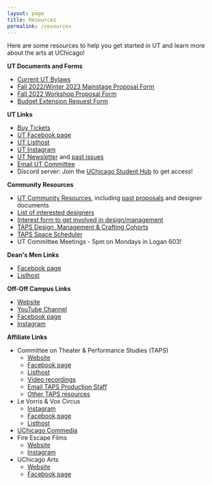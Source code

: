 ```yaml
---
layout: page
title: Resources
permalink: /resources
---
```


Here are some resources to help you get started in UT and learn more about the arts at UChicago!


**UT Documents and Forms**

* [Current UT Bylaws](https://docs.google.com/document/d/1LG3EDUSyqv-RhPrpK5BXB2oK310AzS0Q/edit)
* [Fall 2022/Winter 2023 Mainstage Proposal Form](https://docs.google.com/document/d/1jggy4tTiY0BUrcuNk8eB6e2OSEof0KLN/edit?usp=sharing&ouid=105840471950903327081&rtpof=true&sd=true)
* [Fall 2022 Workshop Proposal Form](https://docs.google.com/document/d/1lmvoj2XuqxxK2gN5dgFqxJ2hj1cMvvhCQBtlFYG4gmI/edit)
* [Budget Extension Request Form](https://docs.google.com/document/d/1cE9u-UuHLCKNKRt1_thdpe8oQOvgbespe4nNPqbzJTw/edit?usp=sharing)

**UT Links**

* [Buy Tickets](https://tickets.uchicago.edu)
* [UT Facebook page](https://www.facebook.com/universitytheater)
* [UT Listhost](https://lists.uchicago.edu/web/info/utheater-general)
* [UT Instagram](https://instagram.com/university.theater)
* [UT Newsletter](http://eepurl.com/hfi05f) and [past issues](https://us2.campaign-archive.com/home/?u=898aa836fc636cd1b2571ad5b&id=ef0f5470fe)
* [Email UT Committee](mailto:ut-committee@uchicago.edu)
* Discord server: Join the [UChicago Student Hub](https://discord.gg/KhEEuRweMd) to get access!


**Community Resources**

* [UT Community Resources](https://drive.google.com/drive/folders/10__fPm0F1mAGhADl8Pn-yWehM_1cAXed?usp=sharing), including [past proposals](https://drive.google.com/drive/folders/1HuAAugsZYzhmiwkLl4oby_rL0uuALF2-?usp=sharing) and designer documents
* [List of interested designers](https://docs.google.com/document/d/1-CPp6fKgUhwP6BdVOM4c6b-2FGZw49l3K-5_jnMQ5rk/edit)
* [Interest form to get involved in design/management](https://forms.gle/qRpMdFR1HDCxAdTi8)
* [TAPS Design, Management & Crafting Cohorts](https://taps.uchicago.edu/news/tapscohorts)
* [TAPS Space Scheduler](https://calendar.google.com/calendar/u/0/embed?src=5pdfopego38kfbddn4s8pfm92c@group.calendar.google.com&ctz=America/Chicago)
* UT Committee Meetings - 5pm on Mondays in Logan 603!

**Dean's Men Links**

* [Facebook page](https://www.facebook.com/thedeansmen/)
* [Listhost](https://lists.uchicago.edu/web/info/shakespeare)

**Off-Off Campus Links**

* [Website](https://offoffcampus.org/)
* [YouTube Channel](https://www.youtube.com/user/offoffcampuspresents)
* [Facebook page](https://www.facebook.com/offoffcampus)
* [Instagram](https://www.instagram.com/offoffcampus/)


**Affiliate Links**

* Committee on Theater & Performance Studies (TAPS)
  * [Website](https://taps.uchicago.edu)
  * [Facebook page](https://www.facebook.com/TAPSUOFC/)
  * [Listhost](https://lists.uchicago.edu/web/info/taps)
  * [Video recordings](https://vimeo.com/user133279462/videos)
  * [Email TAPS Production Staff](mailto:taps-productionstaff@lists.uchicago.edu)
  * [Other TAPS resources](https://taps.uchicago.edu/performance/resources)
* Le Vorris & Vox Circus
  * [Instagram](https://www.instagram.com/levorrisandvoxcircus)
  * [Facebook page](https://www.facebook.com/LeVorrisandVox/)
  * [Listhost](https://lists.uchicago.edu/web/info/circus)
* [UChicago Commedia](https://www.facebook.com/AttoriSenzaPaura/)
* Fire Escape Films
  * [Website](http://www.fireescapefilms.org/)
  * [Instagram](https://www.instagram.com/fireescapefilms/?hl=en)
* UChicago Arts
  * [Website](https://arts.uchicago.edu/)
  * [Facebook page](https://www.facebook.com/UChicagoArts/)
